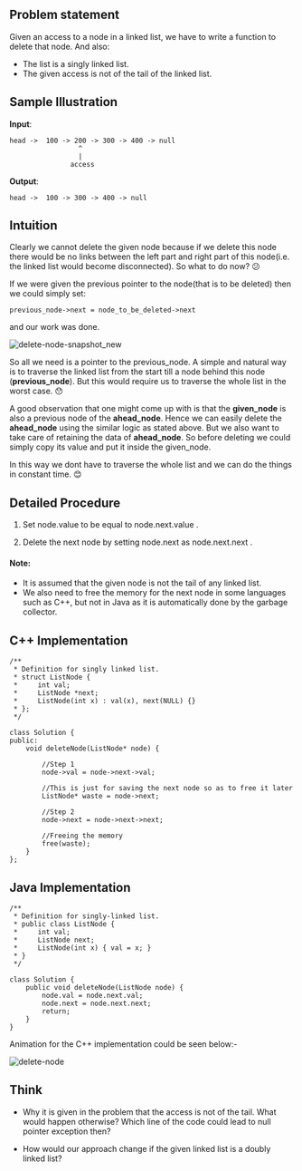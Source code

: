 ## Problem statement

Given an access to a node in a linked list, we have to write a function to delete that node. And also:
  * The list is a singly linked list.
  * The given access is not of the tail of the linked list.

## Sample Illustration

__Input__: 
      
    head ->  100 -> 200 -> 300 -> 400 -> null
                     ^
                     |
                   access
            
__Output__:

    head ->  100 -> 300 -> 400 -> null
              
 
## Intuition

Clearly we cannot delete the given node because if we delete this node there would be no links between the left part and right part of this node(i.e. the linked list would become disconnected).
So what to do now? :confused: 

If we were given the previous pointer to the node(that is to be deleted) then we could simply set:
```
previous_node->next = node_to_be_deleted->next 
```
and our work was done.

![delete-node-snapshot_new](https://user-images.githubusercontent.com/22399995/36889005-0a2b2d18-1e1e-11e8-9175-5f3ffd9a75ca.PNG)

So all we need is a pointer to the previous_node. A simple and natural way is to traverse the linked list from the start till a node behind this node (__previous_node__). But this would require us to traverse the whole list in the worst case. :hushed:

A good observation that one might come up with is that the __given_node__ is also a previous node of the __ahead_node__. Hence we can easily delete the __ahead_node__ using the similar logic as stated above. But we also want to take care of retaining the data of __ahead_node__. So before deleting we could simply copy its value and put it inside the given_node. 

In this way we dont have to traverse the whole list and we can do the things in constant time. :blush:

## Detailed Procedure

1. Set node.value to be equal to node.next.value .

2. Delete the next node by setting node.next as node.next.next .
  
#### Note:
- It is assumed that the given node is not the tail of any linked list.
- We also need to free the memory for the next node in some languages such as C++, but not in Java as it is automatically done by the garbage collector.

## C++ Implementation

```
/**
 * Definition for singly linked list.
 * struct ListNode {
 *     int val;
 *     ListNode *next;
 *     ListNode(int x) : val(x), next(NULL) {}
 * };
 */
 
class Solution {
public:
    void deleteNode(ListNode* node) {
        
        //Step 1
        node->val = node->next->val;
        
        //This is just for saving the next node so as to free it later
        ListNode* waste = node->next;
        
        //Step 2
        node->next = node->next->next;
        
        //Freeing the memory
        free(waste);
    }
};
```


## Java Implementation

```
/**
 * Definition for singly-linked list.
 * public class ListNode {
 *     int val;
 *     ListNode next;
 *     ListNode(int x) { val = x; }
 * }
 */
 
class Solution {
    public void deleteNode(ListNode node) {
        node.val = node.next.val;
        node.next = node.next.next;
        return;
    }
}

```

Animation for the C++ implementation could be seen below:-

![delete-node](https://user-images.githubusercontent.com/22693609/36656680-7c1a007a-1aef-11e8-84bf-76c01fcac55d.gif)

## Think

  * Why it is given in the problem that the access is not of the tail. What would happen otherwise? Which line of the code could lead to null pointer exception then?
  
  * How would our approach change if the given linked list is a doubly linked list?
